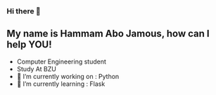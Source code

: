 ### Hi there 👋

## My name is Hammam Abo Jamous, how can I help YOU!

- Computer Engineering student
- Study At BZU 
- 🔭 I’m currently working on : Python
- 🌱 I’m currently learning : Flask




